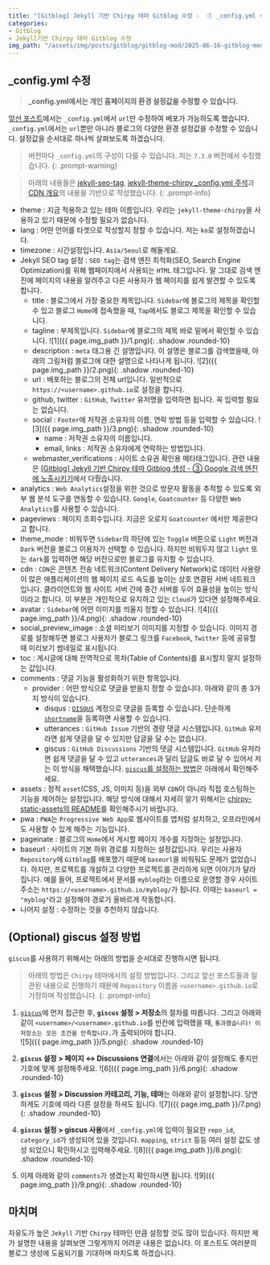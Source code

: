 ```yaml
---
title: "[Gitblog] Jekyll 기반 Chirpy 테마 Gitblog 수정 -  ① _config.yml 수정"
categories:
- Gitblog
- Jekyll기반 Chirpy 테마 Gitblog 수정
img_path: "/assets/img/posts/gitblog/gitblog-mod/2025-06-16-gitblog-mod-1"
---
```


## **_config.yml 수정**

> **_config.yml에서는 개인 홈페이지의 환경 설정값을 수정할 수 있습니다.**

[앞선 포스트](../gitblog-gen-2/)에서는 `_config.yml`에서 `url`만 수정하여 배포가 가능하도록 했습니다. `_config.yml`에서는 `url`뿐만 아니라 블로그의 다양한 환경 설정값을 수정할 수 있습니다. 설정값을 순서대로 하나씩 살펴보도록 하겠습니다.

> 버전마다 `_config.yml`의 구성이 다를 수 있습니다. 저는 `7.3.0` 버전에서 수정했습니다.
{: .prompt-warning}

> 아래의 내용들은 [jekyll-seo-tag](https://github.com/jekyll/jekyll-seo-tag/blob/master/docs/usage.md), [jekyll-theme-chirpy _config.yml 주석](https://github.com/cotes2020/jekyll-theme-chirpy/blob/master/_config.yml)과 [CDN 개요](https://aws.amazon.com/ko/what-is/cdn/)의 내용을 기반으로 작성했습니다.
{: .prompt-info}

- theme
: 지금 적용하고 있는 테마 이름입니다. 우리는 `jekyll-theme-chirpy`을 사용하고 있기 때문에 수정할 필요가 없습니다.
- lang
: 어떤 언어를 타겟으로 작성할지 정할 수 있습니다. 저는 `ko`로 설정하겠습니다.
- timezone
: 시간설정입니다. `Asia/Seoul`로 해둘게요.
- Jekyll SEO tag 설정
: `SEO tag`는 검색 엔진 최적화(SEO, Search Engine Optimization)를 위해 웹페이지에서 사용되는 `HTML` 태그입니다. 말 그대로 검색 엔진에 페이지의 내용을 알려주고 다른 사용자가 웹 페이지를 쉽게 발견할 수 있도록 합니다.
	- title
	: 블로그에서 가장 중요한 제목입니다. `Sidebar`에 블로그의 제목을 확인할 수 있고 블로그 `Home`에 접속했을 때,  `Tap`에서도 블로그 제목을 확인할 수 있습니다.
	- tagline
	: 부제목입니다. `Sidebar`에 블로그의 제목 바로 밑에서 확인할 수 있습니다.
	![1]({{ page.img_path }}/1.png){: .shadow .rounded-10}
	- description
	: `meta` 태그용 긴 설명입니다. 이 설명은 블로그를 검색했을때, 아래의 그림처럼 블로그에 대한 설명으로 나타나게 됩니다.
	![2]({{ page.img_path }}/2.png){: .shadow .rounded-10}
	- url
	: 배포하는 블로그의 전체 url입니다. 일반적으로 `https://<username>.github.io`로 설정을 합니다.
	- github, twitter
	: `GitHub`, `Twitter` 유저명을 입력하면 됩니다. 꼭 입력할 필요는 없습니다.
	- social
	: `Footer`에 저작권 소유자의 이름, 연락 방법 등을 입력할 수 있습니다.
	![3]({{ page.img_path }}/3.png){: .shadow .rounded-10}
		- name
		: 저작권 소유자의 이름입니다.
		- email, links
		: 저작권 소유자에게 연락하는 방법입니다.
	- webmaster_verifications
	: 사이트 소유권 확인용 메타태그입니다. 관련 내용은 [[Gitblog] Jekyll 기반 Chirpy 테마 Gitblog 생성 - ③ Google 검색 엔진에 노출시키기](../gitblog-gen-3/)에서 다뤘습니다.
- analytics
: `Web Analytics`설정을 위한 것으로 방문자 활동을 추적할 수 있도록 외부 웹 분석 도구를 연동할 수 있습니다. `Google`, `Goatcounter` 등 다양한 `Web Analytics`를 사용할 수 있습니다.
- pageviews
: 페이지 조회수입니다. 지금은 오로지 `Goatcounter` 에서만 제공한다고 합니다.
- theme_mode
: 비워두면 `Sidebar`의 하단에 있는 `Toggle` 버튼으로 `Light` 버전과 `Dark` 버전을 블로그 이용자가 선택할 수 있습니다. 하지만 비워두지 않고 `light` 또는 `dark`를 입력하면 해당 버전으로만 블로그를 유지할 수 있습니다.
- cdn
: `CDN`은 콘텐츠 전송 네트워크(Content Delivery Network)로 데이터 사용량이 많은 애플리케이션의 웹 페이지 로드 속도를 높이는 상호 연결된 서버 네트워크입니다. 클라이언트와 웹 사이트 서버 간에 중간 서버를 두어 효율성을 높이는 방식이라고 합니다. 이 부분은 개인적으로 유지하고 있는 `Cloud`가 있다면 설정해주세요.
- avatar
: `Sidebar`에 어떤 이미지를 띄울지 정할 수 있습니다.
![4]({{ page.img_path }}/4.png){: .shadow .rounded-10}
- social_preview_image
: 소셜 미리보기 이미지를 지정할 수 있습니다. 이미지 경로를 설정해두면 블로그 사용자가 블로그 링크를 `Facebook`, `Twitter` 등에 공유할 때 미리보기 썸네일로 표시됩니다.
- toc
: 게시글에 대해 전역적으로 목차(Table of Contents)를 표시할지 말지 설정하는 값입니다.
- comments
: 댓글 기능을 활성화하기 위한 항목입니다. 
	- provider
	: 어떤 방식으로 댓글을 받을지 정할 수 있습니다. 아래와 같이 총 3가지 방식이 있습니다.
		- disqus
		: [`DISQUS`](https://help.disqus.com/en/) 계정으로 댓글을 등록할 수 있습니다. 단순하게 [`shortname`](https://help.disqus.com/en/articles/1717111-what-s-a-shortname)을 등록하면 사용할 수 있습니다.
		- utterances
		: `GitHub Issue`  기반의 경량 댓글 시스템입니다. `GitHub` 유저라면 쉽게 댓글을 달 수 있지만 답글을 달 수는 없습니다.
		- giscus
		: `GitHub Discussions` 기반의 댓글 시스템입니다. `GitHub` 유저라면 쉽게 댓글을 달 수 있고 `utterances`과 달리 답글도 바로 달 수 있어서 저는 이 방식을 채택했습니다. [`giscus`를 설정하는 방법](#optional-giscus-설정-방법)은 아래에서 확인해주세요.	
- assets
: 정적 `asset`(CSS, JS, 이미지 등)을 외부 `CDN`이 아니라 직접 호스팅하는 기능을 제어하는 설정입니다. 해당 방식에 대해서 자세히 알기 위해서는 [chirpy-static-assets의 README](https://github.com/cotes2020/chirpy-static-assets)를 확인해주시기 바랍니다.
- pwa
: `PWA`는 `Progressive Web App`로 웹사이트를 앱처럼 설치하고, 오프라인에서도 사용할 수 있게 해주는 기능입니다.
- pageinate
: 블로그의 `Home`에서 게시할 페이지 개수를 지정하는 설정입니다.
- baseurl
: 사이트의 기본 하위 경로를 지정하는 설정값입니다. 우리는 사용자`Repository`에 `Gitblog`를 배포했기 때문에 `baseurl`을 비워둬도 문제가 없었습니다. 하지만, 프로젝트를 개설하고 다양한 프로젝트를 관리하게 되면 이야기가 달라집니다. 예를 들어, 프로젝트에서 문서를 `myblog`라는 이름으로 운영할 경우 사이트 주소는 `https://<username>.github.io/myblog/`가 됩니다. 이때는 `baseurl = "myblog"`라고 설정해야 경로가 올바르게 작동합니다.
- 나머지 설정
: 수정하는 것을 추천하지 않습니다.

## **(Optional) giscus 설정 방법**
`giscus`를 사용하기 위해서는 아래의 방법을 순서대로 진행하시면 됩니다. 
> 아래의 방법은 `Chirpy` 테마에서의 설정 방법입니다. 그리고 앞선 포스트들과 일관된 내용으로 진행하기 때문에 `Repository` 이름을 `<username>.github.io`로 가정하며 작성했습니다.
{: .prompt-info}
1. [`giscus`](https://giscus.app/ko)에 먼저 접근한 후, **`giscus` 설정 > 저장소**의 절차를 따릅니다. 그리고 아래와 같이 `<username>/<username>.github.io`를 빈칸에 입력했을 때, `통과했습니다! 이 저장소는 모든 조건을 만족합니다.`가 출력되어야 합니다.<br>
![5]({{ page.img_path }}/5.png){: .shadow .rounded-10}

2. **`giscus` 설정 > 페이지 ↔️ Discussions 연결**에서는 아래와 같이 설정해도 좋지만 기호에 맞게 설정해주세요.
![6]({{ page.img_path }}/6.png){: .shadow .rounded-10}
3. **`giscus` 설정 > Discussion 카테고리, 기능, 테마**는 아래와 같이 설정합니다. 당연하게도 기호에 따라 다른 설정을 하셔도 됩니다.
![7]({{ page.img_path }}/7.png){: .shadow .rounded-10}
4. **`giscus` 설정 > giscus 사용**에서 `_config.yml`에 입력이 필요한 `repo_id`, `category_id`가 생성되어 있을 것입니다. `mapping`, `strict` 등등 여러 설정 값도 생성 되었으니 확인하시고 입력해주세요.
![8]({{ page.img_path }}/8.png){: .shadow .rounded-10}
5. 이제 아래와 같이 `comments`가 생겼는지 확인하시면 됩니다.
![9]({{ page.img_path }}/9.png){: .shadow .rounded-10}


## **마치며**
자유도가 높은 `Jekyll` 기반 `Chirpy` 테마인 만큼 설정할 것도 많이 있습니다. 하지만 제가 설명한 내용을 살펴보면 그렇게까지 어려운 내용은 없습니다. 이 포스트도 여러분의 블로그 생성에 도움되기를 기대하며 마치도록 하겠습니다.
